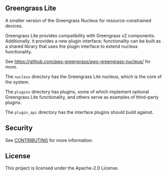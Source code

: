 ## Greengrass Lite

A smaller version of the Greengrass Nucleus for resource-constrained devices.

Greengrass Lite provides compatibility with Greengrass v2 components.
Additionally, it provides a new plugin interface; functionality can be built as
a shared library that uses the plugin interface to extend nucleus functionality.

See <https://github.com/aws-greengrass/aws-greengrass-nucleus/> for more.

The `nucleus` directory has the Greengrass Lite nucleus, which is the core of
the system.

The `plugins` directory has plugins, some of which implement optional Greengrass
Lite functionality, and others serve as examples of third-party plugins.

The `plugin_api` directory has the interface plugins should build against.

## Security

See [CONTRIBUTING](CONTRIBUTING.md#security-issue-notifications) for more
information.

## License

This project is licensed under the Apache-2.0 License.
